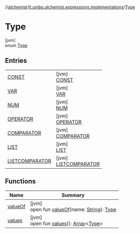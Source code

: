 //[alchemist](../../../index.md)/[it.unibo.alchemist.expressions.implementations](../index.md)/[Type](index.md)

# Type

[jvm]\
enum [Type](index.md)

## Entries

| | |
|---|---|
| [CONST](-c-o-n-s-t/index.md) | [jvm]<br>[CONST](-c-o-n-s-t/index.md) |
| [VAR](-v-a-r/index.md) | [jvm]<br>[VAR](-v-a-r/index.md) |
| [NUM](-n-u-m/index.md) | [jvm]<br>[NUM](-n-u-m/index.md) |
| [OPERATOR](-o-p-e-r-a-t-o-r/index.md) | [jvm]<br>[OPERATOR](-o-p-e-r-a-t-o-r/index.md) |
| [COMPARATOR](-c-o-m-p-a-r-a-t-o-r/index.md) | [jvm]<br>[COMPARATOR](-c-o-m-p-a-r-a-t-o-r/index.md) |
| [LIST](-l-i-s-t/index.md) | [jvm]<br>[LIST](-l-i-s-t/index.md) |
| [LISTCOMPARATOR](-l-i-s-t-c-o-m-p-a-r-a-t-o-r/index.md) | [jvm]<br>[LISTCOMPARATOR](-l-i-s-t-c-o-m-p-a-r-a-t-o-r/index.md) |

## Functions

| Name | Summary |
|---|---|
| [valueOf](value-of.md) | [jvm]<br>open fun [valueOf](value-of.md)(name: [String](https://docs.oracle.com/javase/8/docs/api/java/lang/String.html)): [Type](index.md) |
| [values](values.md) | [jvm]<br>open fun [values](values.md)(): [Array](https://kotlinlang.org/api/latest/jvm/stdlib/kotlin/-array/index.html)<[Type](index.md)> |
